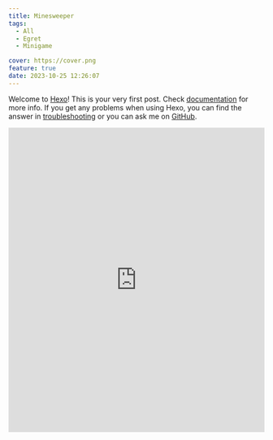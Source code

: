 ```yaml
---
title: Minesweeper
tags:
  - All
  - Egret
  - Minigame

cover: https://cover.png
feature: true
date: 2023-10-25 12:26:07
---
```

Welcome to [Hexo](https://hexo.io/)! This is your very first post. Check [documentation](https://hexo.io/docs/) for more info. If you get any problems when using Hexo, you can find the answer in [troubleshooting](https://hexo.io/docs/troubleshooting.html) or you can ask me on [GitHub](https://github.com/hexojs/hexo/issues).

<iframe
width=100%
height=600
src='https://kevinchen2046.github.io/assets/game/saolei/index.html'
frameborder=0
></iframe>